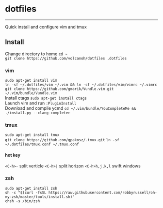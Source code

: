 # dotfiles
----------
Quick install and configure vim and tmux

## Install
Change directory to home `cd ~`   
`git clone https://github.com/volcanoh/dotfiles .dotfiles`
### vim
`sudo apt-get install vim`  
`ln -sf ~/.dotfiles/vim ~/.vim && ln -sf ~/.dotfiles/vim/vimrc ~/.vimrc`    
`git clone https://github.com/gmarik/Vundle.vim.git ~/.vim/bundle/Vundle.vim `  
Install ctags `sudo apt-get install ctags`    
Launch vim and run `:PluginInstall`   
Download and compile ycmd `cd ~/.vim/bundle/YouCompleteMe && ./install.py --clang-completer`    

### tmux 
`sudo apt-get install tmux`  
`git clone https://github.com/gpakosz/.tmux.git`
`ln -sf ~/.dotfiles/tmux.conf ~/.tmux.conf`
#### hot key
`<C-h>-` split verticle
`<C-h>|` split horizon
`<C-h>h,j,k,l` swift windows

### zsh
`sudo apt-get install zsh`  
`sh -c "$(curl -fsSL https://raw.githubusercontent.com/robbyrussell/oh-my-zsh/master/tools/install.sh)"`  
`chsh -s /bin/zsh`
